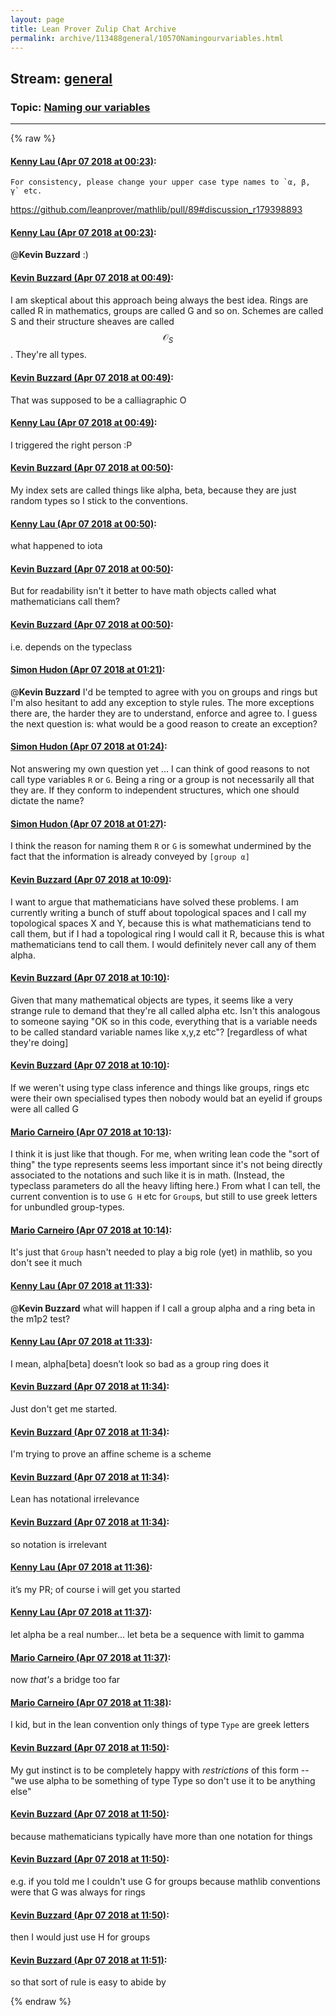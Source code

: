```yaml
---
layout: page
title: Lean Prover Zulip Chat Archive 
permalink: archive/113488general/10570Namingourvariables.html
---
```


## Stream: [general](index.html)
### Topic: [Naming our variables](10570Namingourvariables.html)

---


{% raw %}
#### [ Kenny Lau (Apr 07 2018 at 00:23)](https://leanprover.zulipchat.com/#narrow/stream/113488-general/topic/Naming%20our%20variables/near/124741274):
```quote
For consistency, please change your upper case type names to `α, β, γ` etc.
```
https://github.com/leanprover/mathlib/pull/89#discussion_r179398893

#### [ Kenny Lau (Apr 07 2018 at 00:23)](https://leanprover.zulipchat.com/#narrow/stream/113488-general/topic/Naming%20our%20variables/near/124741277):
@**Kevin Buzzard** :)

#### [ Kevin Buzzard (Apr 07 2018 at 00:49)](https://leanprover.zulipchat.com/#narrow/stream/113488-general/topic/Naming%20our%20variables/near/124742233):
I am skeptical about this approach being always the best idea. Rings are called R in mathematics, groups are called G and so on. Schemes are called S and their structure sheaves are called $$\mathcal{O}_S$$. They're all types.

#### [ Kevin Buzzard (Apr 07 2018 at 00:49)](https://leanprover.zulipchat.com/#narrow/stream/113488-general/topic/Naming%20our%20variables/near/124742238):
That was supposed to be a calliagraphic O

#### [ Kenny Lau (Apr 07 2018 at 00:49)](https://leanprover.zulipchat.com/#narrow/stream/113488-general/topic/Naming%20our%20variables/near/124742239):
I triggered the right person :P

#### [ Kevin Buzzard (Apr 07 2018 at 00:50)](https://leanprover.zulipchat.com/#narrow/stream/113488-general/topic/Naming%20our%20variables/near/124742289):
My index sets are called things like alpha, beta, because they are just random types so I stick to the conventions.

#### [ Kenny Lau (Apr 07 2018 at 00:50)](https://leanprover.zulipchat.com/#narrow/stream/113488-general/topic/Naming%20our%20variables/near/124742292):
what happened to iota

#### [ Kevin Buzzard (Apr 07 2018 at 00:50)](https://leanprover.zulipchat.com/#narrow/stream/113488-general/topic/Naming%20our%20variables/near/124742297):
But for readability isn't it better to have math objects called what mathematicians call them?

#### [ Kevin Buzzard (Apr 07 2018 at 00:50)](https://leanprover.zulipchat.com/#narrow/stream/113488-general/topic/Naming%20our%20variables/near/124742298):
i.e. depends on the typeclass

#### [ Simon Hudon (Apr 07 2018 at 01:21)](https://leanprover.zulipchat.com/#narrow/stream/113488-general/topic/Naming%20our%20variables/near/124743335):
@**Kevin Buzzard** I'd be tempted to agree with you on groups and rings but I'm also hesitant to add any exception to style rules. The more exceptions there are, the harder they are to understand, enforce and agree to. I guess the next question is: what would be a good reason to create an exception?

#### [ Simon Hudon (Apr 07 2018 at 01:24)](https://leanprover.zulipchat.com/#narrow/stream/113488-general/topic/Naming%20our%20variables/near/124743443):
Not answering my own question yet ... I can think of good reasons to not call type variables `R` or `G`. Being a ring or a group is not necessarily all that they are. If they conform to independent structures, which one should dictate the name?

#### [ Simon Hudon (Apr 07 2018 at 01:27)](https://leanprover.zulipchat.com/#narrow/stream/113488-general/topic/Naming%20our%20variables/near/124743518):
I think the reason for naming them `R` or `G` is somewhat undermined by the fact that the information is already conveyed by `[group α]`

#### [ Kevin Buzzard (Apr 07 2018 at 10:09)](https://leanprover.zulipchat.com/#narrow/stream/113488-general/topic/Naming%20our%20variables/near/124756586):
I want to argue that mathematicians have solved these problems. I am currently writing a bunch of stuff about topological spaces and I call my topological spaces X and Y, because this is what mathematicians tend to call them, but if I had a topological ring I would call it R, because this is what mathematicians tend to call them. I would definitely never call any of them alpha.

#### [ Kevin Buzzard (Apr 07 2018 at 10:10)](https://leanprover.zulipchat.com/#narrow/stream/113488-general/topic/Naming%20our%20variables/near/124756627):
Given that many mathematical objects are types, it seems like a very strange rule to demand that they're all called alpha etc. Isn't this analogous to someone saying "OK so in this code, everything that is a variable needs to be called standard variable names like x,y,z etc"? [regardless of what they're doing]

#### [ Kevin Buzzard (Apr 07 2018 at 10:10)](https://leanprover.zulipchat.com/#narrow/stream/113488-general/topic/Naming%20our%20variables/near/124756629):
If we weren't using type class inference and things like groups, rings etc were their own specialised types then nobody would bat an eyelid if groups were all called G

#### [ Mario Carneiro (Apr 07 2018 at 10:13)](https://leanprover.zulipchat.com/#narrow/stream/113488-general/topic/Naming%20our%20variables/near/124756678):
I think it is just like that though. For me, when writing lean code the "sort of thing" the type represents seems less important since it's not being directly associated to the notations and such like it is in math. (Instead, the typeclass parameters do all the heavy lifting here.) From what I can tell, the current convention is to use `G H` etc for `Group`s, but still to use greek letters for unbundled group-types.

#### [ Mario Carneiro (Apr 07 2018 at 10:14)](https://leanprover.zulipchat.com/#narrow/stream/113488-general/topic/Naming%20our%20variables/near/124756679):
It's just that `Group` hasn't needed to play a big role (yet) in mathlib, so you don't see it much

#### [ Kenny Lau (Apr 07 2018 at 11:33)](https://leanprover.zulipchat.com/#narrow/stream/113488-general/topic/Naming%20our%20variables/near/124758522):
@**Kevin Buzzard** what will happen if I call a group alpha and a ring beta in the m1p2 test?

#### [ Kenny Lau (Apr 07 2018 at 11:33)](https://leanprover.zulipchat.com/#narrow/stream/113488-general/topic/Naming%20our%20variables/near/124758523):
I mean, alpha[beta] doesn’t look so bad as a group ring does it

#### [ Kevin Buzzard (Apr 07 2018 at 11:34)](https://leanprover.zulipchat.com/#narrow/stream/113488-general/topic/Naming%20our%20variables/near/124758560):
Just don't get me started.

#### [ Kevin Buzzard (Apr 07 2018 at 11:34)](https://leanprover.zulipchat.com/#narrow/stream/113488-general/topic/Naming%20our%20variables/near/124758563):
I'm trying to prove an affine scheme is a scheme

#### [ Kevin Buzzard (Apr 07 2018 at 11:34)](https://leanprover.zulipchat.com/#narrow/stream/113488-general/topic/Naming%20our%20variables/near/124758564):
Lean has notational irrelevance

#### [ Kevin Buzzard (Apr 07 2018 at 11:34)](https://leanprover.zulipchat.com/#narrow/stream/113488-general/topic/Naming%20our%20variables/near/124758565):
so notation is irrelevant

#### [ Kenny Lau (Apr 07 2018 at 11:36)](https://leanprover.zulipchat.com/#narrow/stream/113488-general/topic/Naming%20our%20variables/near/124758613):
it’s my PR; of course i will get you started

#### [ Kenny Lau (Apr 07 2018 at 11:37)](https://leanprover.zulipchat.com/#narrow/stream/113488-general/topic/Naming%20our%20variables/near/124758621):
let alpha be a real number... let beta be a sequence with limit to gamma

#### [ Mario Carneiro (Apr 07 2018 at 11:37)](https://leanprover.zulipchat.com/#narrow/stream/113488-general/topic/Naming%20our%20variables/near/124758622):
now *that's* a bridge too far

#### [ Mario Carneiro (Apr 07 2018 at 11:38)](https://leanprover.zulipchat.com/#narrow/stream/113488-general/topic/Naming%20our%20variables/near/124758661):
I kid, but in the lean convention only things of type `Type` are greek letters

#### [ Kevin Buzzard (Apr 07 2018 at 11:50)](https://leanprover.zulipchat.com/#narrow/stream/113488-general/topic/Naming%20our%20variables/near/124758940):
My gut instinct is to be completely happy with _restrictions_ of this form -- "we use alpha to be something of type Type so don't use it to be anything else"

#### [ Kevin Buzzard (Apr 07 2018 at 11:50)](https://leanprover.zulipchat.com/#narrow/stream/113488-general/topic/Naming%20our%20variables/near/124758942):
because mathematicians typically have more than one notation for things

#### [ Kevin Buzzard (Apr 07 2018 at 11:50)](https://leanprover.zulipchat.com/#narrow/stream/113488-general/topic/Naming%20our%20variables/near/124758943):
e.g. if you told me I couldn't use G for groups because mathlib conventions were that G was always for rings

#### [ Kevin Buzzard (Apr 07 2018 at 11:50)](https://leanprover.zulipchat.com/#narrow/stream/113488-general/topic/Naming%20our%20variables/near/124758945):
then I would just use H for groups

#### [ Kevin Buzzard (Apr 07 2018 at 11:51)](https://leanprover.zulipchat.com/#narrow/stream/113488-general/topic/Naming%20our%20variables/near/124758948):
so that sort of rule is easy to abide by


{% endraw %}
